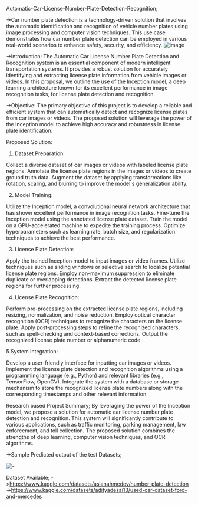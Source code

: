 Automatic-Car-License-Number-Plate-Detection-Recognition;

->Car number plate detection is a technology-driven solution that involves the automatic identification and recognition of vehicle number plates using image processing and computer vision techniques. This use case demonstrates how car number plate detection can be employed in various real-world scenarios to enhance safety, security, and efficiency.
![image](https://github.com/SohelRana-aiub-Pro/Automatic-Car-License-Number-Plate-Detection-Recognition/assets/133596903/4d38cc6a-d978-4caa-8111-98af9c0e4b2f)

->Introduction:
The Automatic Car License Number Plate Detection and Recognition system is an essential component of modern intelligent transportation systems. It provides a robust solution for accurately identifying and extracting license plate information from vehicle images or videos. In this proposal, we outline the use of the Inception model, a deep learning architecture known for its excellent performance in image recognition tasks, for license plate detection and recognition.

->Objective:
The primary objective of this project is to develop a reliable and efficient system that can automatically detect and recognize license plates from car images or videos. The proposed solution will leverage the power of the Inception model to achieve high accuracy and robustness in license plate identification.


Proposed Solution:

1. Dataset Preparation:

Collect a diverse dataset of car images or videos with labeled license plate regions.
Annotate the license plate regions in the images or videos to create ground truth data.
Augment the dataset by applying transformations like rotation, scaling, and blurring to improve the model's generalization ability.

2. Model Training:

Utilize the Inception model, a convolutional neural network architecture that has shown excellent performance in image recognition tasks.
Fine-tune the Inception model using the annotated license plate dataset.
Train the model on a GPU-accelerated machine to expedite the training process.
Optimize hyperparameters such as learning rate, batch size, and regularization techniques to achieve the best performance.

3. License Plate Detection:

Apply the trained Inception model to input images or video frames.
Utilize techniques such as sliding windows or selective search to localize potential license plate regions.
Employ non-maximum suppression to eliminate duplicate or overlapping detections.
Extract the detected license plate regions for further processing.

4. License Plate Recognition:

Perform pre-processing on the extracted license plate regions, including resizing, normalization, and noise reduction.
Employ optical character recognition (OCR) techniques to recognize the characters on the license plate.
Apply post-processing steps to refine the recognized characters, such as spell-checking and context-based corrections.
Output the recognized license plate number or alphanumeric code.

5.System Integration:

Develop a user-friendly interface for inputting car images or videos.
Implement the license plate detection and recognition algorithms using a programming language (e.g., Python) and relevant libraries (e.g., TensorFlow, OpenCV).
Integrate the system with a database or storage mechanism to store the recognized license plate numbers along with the corresponding timestamps and other relevant information.

Research based Project Summary; By leveraging the power of the Inception model, we propose a solution for automatic car license number plate detection and recognition. This system will significantly contribute to various applications, such as traffic monitoring, parking management, law enforcement, and toll collection. The proposed solution combines the strengths of deep learning, computer vision techniques, and OCR algorithms.


->Sample Predicted output of the test Datasets;

![-](https://github.com/SohelRana-aiub-Pro/Automatic-Car-License-Number-Plate-Detection-Recognition/assets/133596903/e55b6ce6-bc2f-41c0-8fa5-7f7e67de0496)

Dataset Available; 
->https://www.kaggle.com/datasets/aslanahmedov/number-plate-detection
->https://www.kaggle.com/datasets/adityadesai13/used-car-dataset-ford-and-mercedes

